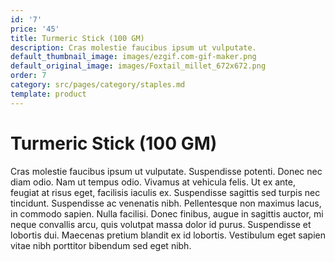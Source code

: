 ```yaml
---
id: '7'
price: '45'
title: Turmeric Stick (100 GM)
description: Cras molestie faucibus ipsum ut vulputate.
default_thumbnail_image: images/ezgif.com-gif-maker.png
default_original_image: images/Foxtail_millet_672x672.png
order: 7
category: src/pages/category/staples.md
template: product
---
```


# Turmeric Stick (100 GM)

Cras molestie faucibus ipsum ut vulputate. Suspendisse potenti. Donec nec diam odio. Nam ut tempus odio. Vivamus at vehicula felis. Ut ex ante, feugiat at risus eget, facilisis iaculis ex. Suspendisse sagittis sed turpis nec tincidunt. Suspendisse ac venenatis nibh. Pellentesque non maximus lacus, in commodo sapien. Nulla facilisi. Donec finibus, augue in sagittis auctor, mi neque convallis arcu, quis volutpat massa dolor id purus. Suspendisse et lobortis dui. Maecenas pretium blandit ex id lobortis. Vestibulum eget sapien vitae nibh porttitor bibendum sed eget nibh.